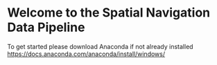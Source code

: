 # Welcome to the Spatial Navigation Data Pipeline
To get started please download Anaconda if not already installed   
https://docs.anaconda.com/anaconda/install/windows/ 

  
